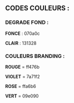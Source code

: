 ## CODES COULEURS :

### DEGRADE FOND :

**FONCE** : 070a0c

**CLAIR** : 131328

### COULEURS BRANDING :

**ROUGE** = ff476b

**VIOLET** = 7a71f2

**ROSE** = ffa6b6

**VERT** = 09e090
